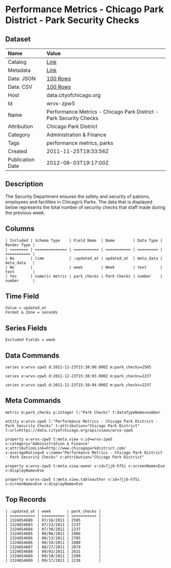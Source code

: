 # Performance Metrics - Chicago Park District - Park Security Checks

## Dataset

| Name | Value |
| :--- | :---- |
| Catalog | [Link](https://catalog.data.gov/dataset/performance-metrics-chicago-park-district-park-security-checks-c7e46) |
| Metadata | [Link](https://data.cityofchicago.org/api/views/wrvx-zpw5) |
| Data: JSON | [100 Rows](https://data.cityofchicago.org/api/views/wrvx-zpw5/rows.json?max_rows=100) |
| Data: CSV | [100 Rows](https://data.cityofchicago.org/api/views/wrvx-zpw5/rows.csv?max_rows=100) |
| Host | data.cityofchicago.org |
| Id | wrvx-zpw5 |
| Name | Performance Metrics - Chicago Park District - Park Security Checks |
| Attribution | Chicago Park District |
| Category | Administration & Finance |
| Tags | performance metrics, parks |
| Created | 2011-11-25T19:33:56Z |
| Publication Date | 2012-08-03T19:17:00Z |

## Description

The Security Department ensures the safety and security of patrons, employees and facilities in Chicago’s Parks. The data that is displayed below represents the total number of security checks that staff made during the previous week.

## Columns

```ls
| Included | Schema Type    | Field Name  | Name        | Data Type | Render Type |
| ======== | ============== | =========== | =========== | ========= | =========== |
| No       | time           | :updated_at | updated_at  | meta_data | meta_data   |
| No       |                | week        | Week        | text      | text        |
| Yes      | numeric metric | park_checks | Park Checks | number    | number      |
```

## Time Field

```ls
Value = updated_at
Format & Zone = seconds
```

## Series Fields

```ls
Excluded Fields = week
```

## Data Commands

```ls
series e:wrvx-zpw5 d:2011-12-23T15:38:00.000Z m:park_checks=2505

series e:wrvx-zpw5 d:2011-12-23T15:38:03.000Z m:park_checks=2237

series e:wrvx-zpw5 d:2011-12-23T15:38:04.000Z m:park_checks=2237
```

## Meta Commands

```ls
metric m:park_checks p:integer l:"Park Checks" t:dataTypeName=number

entity e:wrvx-zpw5 l:"Performance Metrics - Chicago Park District - Park Security Checks" t:attribution="Chicago Park District" t:url=https://data.cityofchicago.org/api/views/wrvx-zpw5

property e:wrvx-zpw5 t:meta.view v:id=wrvx-zpw5 v:category="Administration & Finance" v:attributionLink=http://www.chicagoparkdistrict.com/ v:averageRating=0 v:name="Performance Metrics - Chicago Park District - Park Security Checks" v:attribution="Chicago Park District"

property e:wrvx-zpw5 t:meta.view.owner v:id=7jj6-h75i v:screenName=Eve v:displayName=Eve

property e:wrvx-zpw5 t:meta.view.tableauthor v:id=7jj6-h75i v:screenName=Eve v:displayName=Eve
```

## Top Records

```ls
| :updated_at | week       | park_checks | 
| =========== | ========== | =========== | 
| 1324654680  | 07/16/2011 | 2505        | 
| 1324654683  | 07/23/2011 | 2237        | 
| 1324654684  | 07/30/2011 | 2237        | 
| 1324654685  | 08/06/2011 | 2966        | 
| 1324654686  | 08/13/2011 | 2785        | 
| 1324654686  | 08/19/2011 | 2880        | 
| 1324654687  | 08/27/2011 | 2879        | 
| 1324654688  | 09/03/2011 | 2631        | 
| 1324654689  | 09/10/2011 | 2209        | 
| 1324654689  | 09/17/2011 | 2236        | 
```